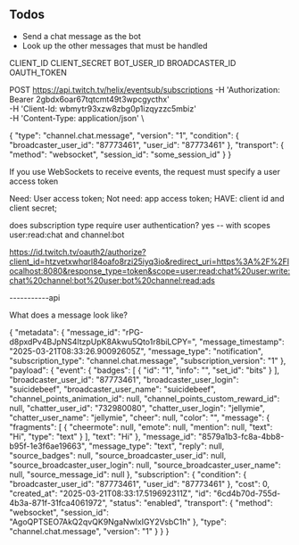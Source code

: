 ## Todos
* Send a chat message as the bot
* Look up the other messages that must be handled



CLIENT_ID
CLIENT_SECRET
BOT_USER_ID
BROADCASTER_ID
OAUTH_TOKEN

POST https://api.twitch.tv/helix/eventsub/subscriptions
-H 'Authorization: Bearer 2gbdx6oar67tqtcmt49t3wpcgycthx' \
-H 'Client-Id: wbmytr93xzw8zbg0p1izqyzzc5mbiz' \
-H 'Content-Type: application/json' \

{
    "type": "channel.chat.message",
    "version": "1",
    "condition": {
        "broadcaster_user_id": "87773461",
        "user_id": "87773461"
    },
    "transport": {
        "method": "websocket",
        "session_id": "some_session_id"
    }
}

If you use WebSockets to receive events, the request must specify a user access token

Need: User access token;
Not need: app access token;
HAVE: client id and client secret;

does subscription type require user authentication?
yes -- with scopes user:read:chat and channel:bot

https://id.twitch.tv/oauth2/authorize?client_id=htzvetxwhqrl84oafo8rzi25iyq3io&redirect_uri=https%3A%2F%2Flocalhost:8080&response_type=token&scope=user:read:chat%20user:write:chat%20channel:bot%20user:bot%20channel:read:ads

-----------api

What does a message look like?

{
    "metadata": {
        "message_id": "rPG-d8pxdPv4BJpNS4ltzpUpK8Akwu5Qto1r8biLCPY=",
        "message_timestamp": "2025-03-21T08:33:26.90092605Z",
        "message_type": "notification",
        "subscription_type": "channel.chat.message",
        "subscription_version": "1"
    },
    "payload": {
        "event": {
            "badges": [
                {
                    "id": "1",
                    "info": "",
                    "set_id": "bits"
                }
            ],
            "broadcaster_user_id": "87773461",
            "broadcaster_user_login": "suicidebeef",
            "broadcaster_user_name": "suicidebeef",
            "channel_points_animation_id": null,
            "channel_points_custom_reward_id": null,
            "chatter_user_id": "732980080",
            "chatter_user_login": "jellymie",
            "chatter_user_name": "jellymie",
            "cheer": null,
            "color": "",
            "message": {
                "fragments": [
                    {
                        "cheermote": null,
                        "emote": null,
                        "mention": null,
                        "text": "Hi",
                        "type": "text"
                    }
                ],
                "text": "Hi"
            },
            "message_id": "8579a1b3-fc8a-4bb8-b95f-1e3f6ae19663",
            "message_type": "text",
            "reply": null,
            "source_badges": null,
            "source_broadcaster_user_id": null,
            "source_broadcaster_user_login": null,
            "source_broadcaster_user_name": null,
            "source_message_id": null
        },
        "subscription": {
            "condition": {
                "broadcaster_user_id": "87773461",
                "user_id": "87773461"
            },
            "cost": 0,
            "created_at": "2025-03-21T08:33:17.519692311Z",
            "id": "6cd4b70d-755d-4b3a-871f-31fca4061972",
            "status": "enabled",
            "transport": {
                "method": "websocket",
                "session_id": "AgoQPTSEO7AkQ2qvQK9NgaNwlxIGY2VsbC1h"
            },
            "type": "channel.chat.message",
            "version": "1"
        }
    }
}
